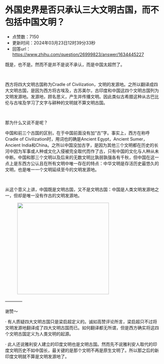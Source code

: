 # 外国史界是否只承认三大文明古国，而不包括中国文明？
- 点赞数：7150
- 更新时间：2024年03月23日12时39分33秒
- 回答url：https://www.zhihu.com/question/26999823/answer/1634445227
<body>
 <p data-pid="kKg5S8sa">既是，也不是。然而不是并不是说不承认，而是中国太超然了。</p>
 <p class="ztext-empty-paragraph"><br></p>
 <p data-pid="xMSBxEUZ">西方将四大文明古国称为Cradle of Civilization，文明的发源地。之所以翻译成四大文明古国，是因为西方将古埃及，古苏美尔，古印度和中国这四个文明古国列为文明发源地。发源地，顾名思义，产生并传播文明。因此类似古希腊这种从古巴比伦与古埃及学习了文字与耕种的文明就不算文明古国。</p>
 <p class="ztext-empty-paragraph"><br></p>
 <p data-pid="uWn95ew6">那为什么又说不是呢？</p>
 <p data-pid="jK4-Str0">中国和前三个古国的区别，在于中国前面没有加“古”字。事实上，西方在称呼Cradle of Civilization时，用词也的确是Ancient Egypt，Ancient Sumer，Ancient India和China。之所以中国没加古字，是因为其他三个文明都在历史的长河中因为军事或人种或文化入侵被完全取代而作了古，只有中国的文化与人种从未中断。中国和那三个文明以及后来的无数文明比孰弱孰强各有千秋，但中国在这一点上是东西方公认且在所有文明中唯一存在的特点：中华文明是存活历史最悠久的文明，也是唯一一个文明延续至今的文明发源地。</p>
 <p class="ztext-empty-paragraph"><br></p>
 <p data-pid="4nP_fLhC">从这个意义上讲，中国既是文明古国，又不是文明古国：中国是人类文明发源地之一，但却是唯一没有作古的文明发源地。</p>
 <figure data-size="normal">
  <img src="https://pic1.zhimg.com/50/v2-5e2f7b1126b77648b47f83154bc4ff65_720w.jpg?source=1940ef5c" data-rawwidth="300" data-rawheight="300" data-size="normal" data-original-token="v2-5e2f7b1126b77648b47f83154bc4ff65" data-default-watermark-src="https://pic1.zhimg.com/50/v2-bfb5462f79b85d8d10c4370f76526ac2_720w.jpg?source=1940ef5c" class="content_image" width="300">
 </figure>
 <p data-pid="LUsra6GF">————</p>
 <p data-pid="9ERftkzK">谢赞～</p>
 <p data-pid="-pb7va6u">· 有人质疑四大文明古国只是梁启超定义的。诚如高赞评论所言，梁启超只不过将文明发源地翻译成了四大文明古国而已。如何翻译都无所谓，但是西方确实将这四个文明古国定义为人类文明的起源。</p>
 <p data-pid="7lgaFiMf">· 此人还说雅利安人建立的印度文明也是文明古国。然而先不说雅利安人取代的印度文明历史不如中国长，最关键的是那个文明不再是原生文明了。所以那之后的新印度文明就不算是文明发源地了。</p>
</body>